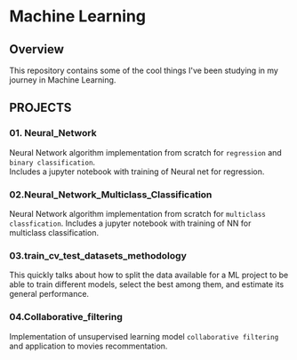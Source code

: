 # Machine Learning 

## Overview
This repository contains some of the cool things I've been studying in my journey in Machine Learning.


## PROJECTS
### 01. Neural_Network
Neural Network algorithm implementation from scratch for `regression` and `binary classification`.<br>
Includes a jupyter notebook with training of Neural net for regression.

### 02.Neural_Network_Multiclass_Classification
Neural Network algorithm implementation from scratch for `multiclass classfication`.
Includes a jupyter notebook with training of NN for multiclass classification.

### 03.train_cv_test_datasets_methodology
This quickly talks about how to split the data available for a ML project to be able to train different models, select the best among them, and estimate its general performance.

### 04.Collaborative_filtering
Implementation of unsupervised learning model `collaborative filtering` and application to movies recommentation.
